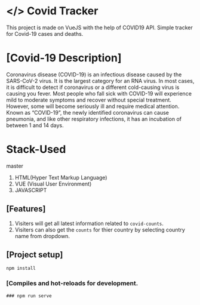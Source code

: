 # </> Covid Tracker
This project is made on VueJS with the help of COVID19 API.
Simple tracker for Covid-19 cases and deaths.
# [Covid-19 Description]

Coronavirus disease (COVID-19) is an infectious disease caused by the SARS-CoV-2 virus.
It is the largest category for an RNA virus. In most cases, it is difficult to detect if coronavirus or a different cold-causing virus is causing you fever.
Most people who fall sick with COVID-19 will experience mild to moderate symptoms and recover without special treatment. However, some will become seriously ill and require medical attention.
Known as “COVID-19”, the newly identified coronavirus can cause pneumonia, and like other respiratory infections, it has an incubation of between 1 and 14 days.

# Stack-Used
 master
1. HTML(Hyper Text Markup Language)
2. VUE (Visual User Environment)
3. JAVASCRIPT

## [Features]
1. Visiters will get all latest information related to `covid-counts`.
2. Visiters can also get the `counts` for thier country by selecting country name from dropdown.

## [Project setup]
```
npm install
```

### [Compiles and hot-reloads for development.

```
### npm run serve


```



